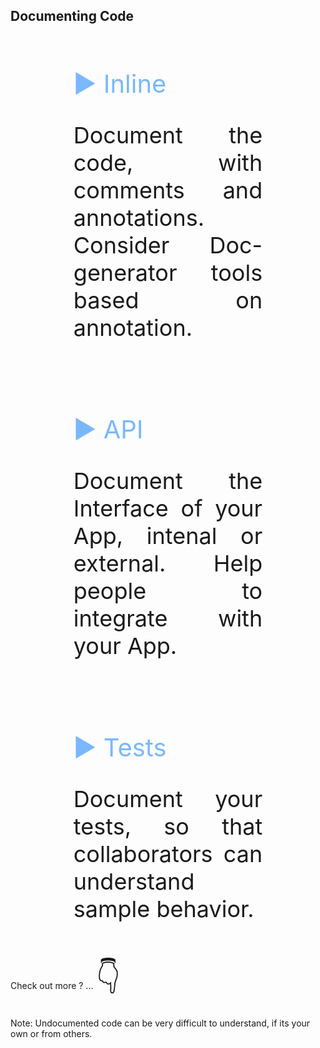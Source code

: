 ## Documenting Code
<br>
<div style="font-size: 36px; text-align: justify; width: 60%; margin: 0% 20% 0% 20%;">

<span style='font-size:40px; padding: 0px 20px 0px 0px; color: #79b8ff;'>&#9654; Inline</span>

  Document the code, with comments and annotations. Consider Doc-generator tools based on annotation.

<br>

<span style='font-size:40px; padding: 0px 20px 0px 0px; color: #79b8ff;'>&#9654; API</span>

  Document the Interface of your App, intenal or external. Help people to integrate with your App.

<br>

<span style='font-size:40px; padding: 0px 20px 0px 0px; color: #79b8ff;'>&#9654; Tests</span>

  Document your tests, so that collaborators can understand sample behavior.

</div>

<br>
Check out more ? ...
<span style='font-size:50px;'>&#128071;</span>

<!-- Add some speaker notes -->
Note: Undocumented code can be very difficult to understand, if its your own or from others.
